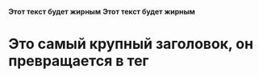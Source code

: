 **Этот текст будет жирным**
__Этот текст будет жирным__
# Это самый крупный заголовок, он превращается в тег <h1>
## <h2>
### <h3>
#### <h4>
##### <h5>
###### <h6>
